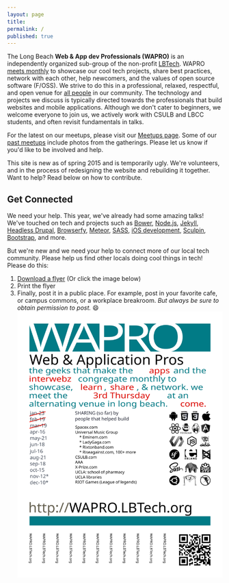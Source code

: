```yaml
---
layout: page
title:
permalink: /
published: true
---
```


The Long Beach __Web & App dev Professionals (WAPRO)__ is an independently organized sub-group of the non-profit [LBTech](http://lbtech.org).  WAPRO [meets monthly](/news/) to showcase our cool tech projects, share best practices, network with each other, help newcomers, and the values of open source software (F/OSS).  We strive to do this in a professional, relaxed, respectful, and open venue for [all people](https://github.com/lbtech/code-of-conduct) in our community. The technology and projects we discuss is typically directed towards the professionals that build websites and mobile applications.  Although we don't cater to beginners, we welcome everyone to join us, we actively work with CSULB and LBCC students, and often revisit fundamentals in talks.

For the latest on our meetups, please visit our [Meetups page](/news/). Some of our [past meetups](http://www.meetup.com/lbtech/#past) include photos from the gatherings.  Please let us know if you'd like to be involved and help.

This site is new as of spring 2015 and is temporarily ugly.  We're volunteers, and in the process of redesigning the website and rebuilding it together.  Want to help?  Read below on how to contribute.


## Get Connected

We need your help. This year, we've already had some amazing talks!  We've touched on tech and projects such as [Bower](http://bower.io), [Node.js](http://nodejs.org), [Jekyll](http://jekyllrb.com), [Headless Drupal](https://github.com/davidhwang/horseman), [Browserfy](http://browserify.org/), [Meteor](https://www.meteor.com/), [SASS](http://sass-lang.com/), [iOS development](), [Sculpin](http://sculpin.io), [Bootstrap](http://getbootstrap.com/), and more.

But we're new and we need your help to connect more of our local tech community.  Please help us find other locals doing cool things in tech! Please do this:

1. [Download a flyer](/images/wapro-promotion-flyer.pdf) (Or click the image below)
2. Print the flyer
3. Finally, post it in a public place.  For example, post in your favorite cafe, or campus commons, or a workplace breakroom.  _But always be sure to obtain permission to post._  😄
[![flyer](/images/wapro-promotion-flyer.svg)](/images/wapro-promotion-flyer.pdf)
